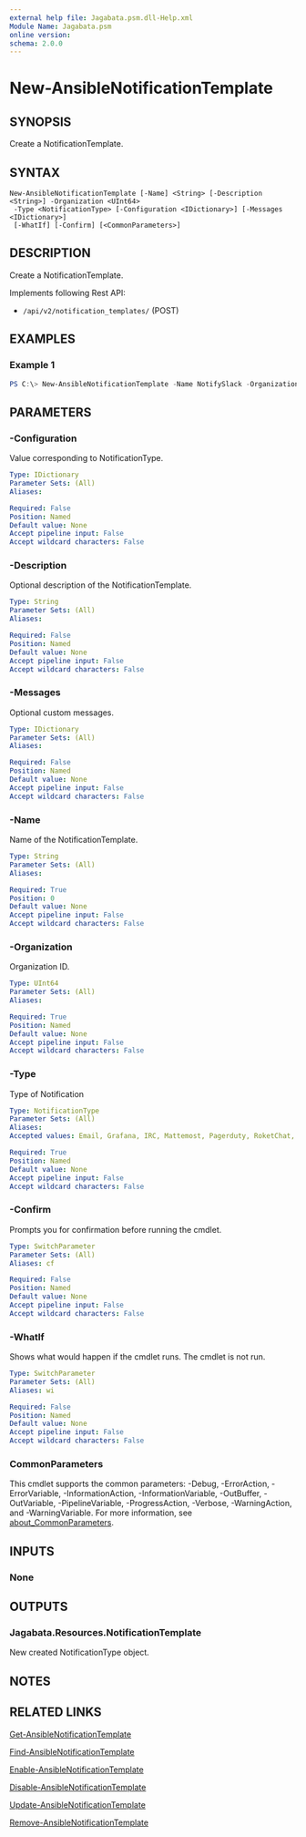 ```yaml
---
external help file: Jagabata.psm.dll-Help.xml
Module Name: Jagabata.psm
online version:
schema: 2.0.0
---
```


# New-AnsibleNotificationTemplate

## SYNOPSIS
Create a NotificationTemplate.

## SYNTAX

```
New-AnsibleNotificationTemplate [-Name] <String> [-Description <String>] -Organization <UInt64>
 -Type <NotificationType> [-Configuration <IDictionary>] [-Messages <IDictionary>]
 [-WhatIf] [-Confirm] [<CommonParameters>]
```

## DESCRIPTION
Create a NotificationTemplate.

Implements following Rest API:  
- `/api/v2/notification_templates/` (POST)

## EXAMPLES

### Example 1
```powershell
PS C:\> New-AnsibleNotificationTemplate -Name NotifySlack -Organization 1 -Type Slack -Configuration @{ token = "tokenA"; channles = @("#channel") }
```

## PARAMETERS

### -Configuration
Value corresponding to NotificationType.

```yaml
Type: IDictionary
Parameter Sets: (All)
Aliases:

Required: False
Position: Named
Default value: None
Accept pipeline input: False
Accept wildcard characters: False
```

### -Description
Optional description of the NotificationTemplate.

```yaml
Type: String
Parameter Sets: (All)
Aliases:

Required: False
Position: Named
Default value: None
Accept pipeline input: False
Accept wildcard characters: False
```

### -Messages
Optional custom messages.

```yaml
Type: IDictionary
Parameter Sets: (All)
Aliases:

Required: False
Position: Named
Default value: None
Accept pipeline input: False
Accept wildcard characters: False
```

### -Name
Name of the NotificationTemplate.

```yaml
Type: String
Parameter Sets: (All)
Aliases:

Required: True
Position: 0
Default value: None
Accept pipeline input: False
Accept wildcard characters: False
```

### -Organization
Organization ID.

```yaml
Type: UInt64
Parameter Sets: (All)
Aliases:

Required: True
Position: Named
Default value: None
Accept pipeline input: False
Accept wildcard characters: False
```

### -Type
Type of Notification

```yaml
Type: NotificationType
Parameter Sets: (All)
Aliases:
Accepted values: Email, Grafana, IRC, Mattemost, Pagerduty, RoketChat, Slack, Twillo, Webhook

Required: True
Position: Named
Default value: None
Accept pipeline input: False
Accept wildcard characters: False
```

### -Confirm
Prompts you for confirmation before running the cmdlet.

```yaml
Type: SwitchParameter
Parameter Sets: (All)
Aliases: cf

Required: False
Position: Named
Default value: None
Accept pipeline input: False
Accept wildcard characters: False
```

### -WhatIf
Shows what would happen if the cmdlet runs.
The cmdlet is not run.

```yaml
Type: SwitchParameter
Parameter Sets: (All)
Aliases: wi

Required: False
Position: Named
Default value: None
Accept pipeline input: False
Accept wildcard characters: False
```

### CommonParameters
This cmdlet supports the common parameters: -Debug, -ErrorAction, -ErrorVariable, -InformationAction, -InformationVariable, -OutBuffer, -OutVariable, -PipelineVariable, -ProgressAction, -Verbose, -WarningAction, and -WarningVariable. For more information, see [about_CommonParameters](http://go.microsoft.com/fwlink/?LinkID=113216).

## INPUTS

### None
## OUTPUTS

### Jagabata.Resources.NotificationTemplate
New created NotificationType object.

## NOTES

## RELATED LINKS

[Get-AnsibleNotificationTemplate](Get-AnsibleNotificationTemplate.md)

[Find-AnsibleNotificationTemplate](Find-AnsibleNotificationTemplate.md)

[Enable-AnsibleNotificationTemplate](Enable-AnsibleNotificationTemplate.md)

[Disable-AnsibleNotificationTemplate](Diable-NotificationTemplate.md)

[Update-AnsibleNotificationTemplate](Update-AnsibleNotificationTemplate.md)

[Remove-AnsibleNotificationTemplate](Remove-AnsibleNotificationTemplate.md)
